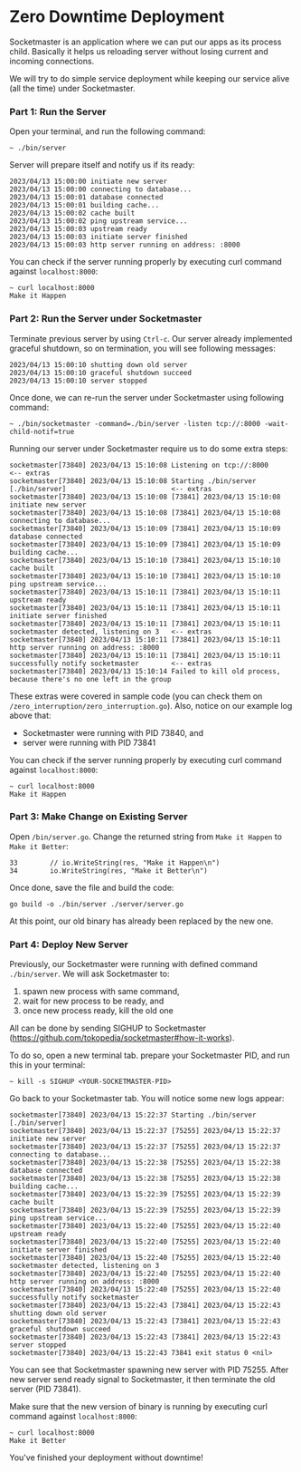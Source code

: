 # Zero Downtime Deployment

Socketmaster is an application where we can put our apps as its process child. Basically it helps us reloading server without losing current and incoming connections.

We will try to do simple service deployment while keeping our service alive (all the time) under Socketmaster.


### Part 1: Run the Server

Open your terminal, and run the following command:
```
~ ./bin/server
```

Server will prepare itself and notify us if its ready:
```
2023/04/13 15:00:00 initiate new server
2023/04/13 15:00:00 connecting to database...
2023/04/13 15:00:01 database connected
2023/04/13 15:00:01 building cache...
2023/04/13 15:00:02 cache built
2023/04/13 15:00:02 ping upstream service...
2023/04/13 15:00:03 upstream ready
2023/04/13 15:00:03 initiate server finished
2023/04/13 15:00:03 http server running on address: :8000
```

You can check if the server running properly by executing curl command against `localhost:8000`:
```
~ curl localhost:8000
Make it Happen
```


### Part 2: Run the Server under Socketmaster

Terminate previous server by using `Ctrl-c`. Our server already implemented graceful shutdown, so on termination, you will see following messages:
```
2023/04/13 15:00:10 shutting down old server
2023/04/13 15:00:10 graceful shutdown succeed
2023/04/13 15:00:10 server stopped
```

Once done, we can re-run the server under Socketmaster using following command:
```
~ ./bin/socketmaster -command=./bin/server -listen tcp://:8000 -wait-child-notif=true
```

Running our server under Socketmaster require us to do some extra steps:
```
socketmaster[73840] 2023/04/13 15:10:08 Listening on tcp://:8000                                            <-- extras
socketmaster[73840] 2023/04/13 15:10:08 Starting ./bin/server [./bin/server]                          <-- extras
socketmaster[73840] 2023/04/13 15:10:08 [73841] 2023/04/13 15:10:08 initiate new server
socketmaster[73840] 2023/04/13 15:10:08 [73841] 2023/04/13 15:10:08 connecting to database...
socketmaster[73840] 2023/04/13 15:10:09 [73841] 2023/04/13 15:10:09 database connected
socketmaster[73840] 2023/04/13 15:10:09 [73841] 2023/04/13 15:10:09 building cache...
socketmaster[73840] 2023/04/13 15:10:10 [73841] 2023/04/13 15:10:10 cache built
socketmaster[73840] 2023/04/13 15:10:10 [73841] 2023/04/13 15:10:10 ping upstream service...
socketmaster[73840] 2023/04/13 15:10:11 [73841] 2023/04/13 15:10:11 upstream ready
socketmaster[73840] 2023/04/13 15:10:11 [73841] 2023/04/13 15:10:11 initiate server finished
socketmaster[73840] 2023/04/13 15:10:11 [73841] 2023/04/13 15:10:11 socketmaster detected, listening on 3   <-- extras
socketmaster[73840] 2023/04/13 15:10:11 [73841] 2023/04/13 15:10:11 http server running on address: :8000
socketmaster[73840] 2023/04/13 15:10:11 [73841] 2023/04/13 15:10:11 successfully notify socketmaster        <-- extras
socketmaster[73840] 2023/04/13 15:10:14 Failed to kill old process, because there's no one left in the group
```

These extras were covered in sample code (you can check them on `/zero_interruption/zero_interruption.go`). Also, notice on our example log above that:
- Socketmaster were running with PID 73840, and
- server were running with PID 73841

You can check if the server running properly by executing curl command against `localhost:8000`:
```
~ curl localhost:8000
Make it Happen
```


### Part 3: Make Change on Existing Server

Open `/bin/server.go`. Change the returned string from `Make it Happen` to `Make it Better`:
```
33        // io.WriteString(res, "Make it Happen\n")
34        io.WriteString(res, "Make it Better\n")
```

Once done, save the file and build the code:
```
go build -o ./bin/server ./server/server.go
```

At this point, our old binary has already been replaced by the new one.


### Part 4: Deploy New Server

Previously, our Socketmaster were running with defined command `./bin/server`. We will ask Socketmaster to:
1. spawn new process with same command,
2. wait for new process to be ready, and
3. once new process ready, kill the old one

All can be done by sending SIGHUP to Socketmaster (https://github.com/tokopedia/socketmaster#how-it-works).

To do so, open a new terminal tab. prepare your Socketmaster PID, and run this in your terminal:
```
~ kill -s SIGHUP <YOUR-SOCKETMASTER-PID>
```

Go back to your Socketmaster tab. You will notice some new logs appear:
```
socketmaster[73840] 2023/04/13 15:22:37 Starting ./bin/server [./bin/server]
socketmaster[73840] 2023/04/13 15:22:37 [75255] 2023/04/13 15:22:37 initiate new server
socketmaster[73840] 2023/04/13 15:22:37 [75255] 2023/04/13 15:22:37 connecting to database...
socketmaster[73840] 2023/04/13 15:22:38 [75255] 2023/04/13 15:22:38 database connected
socketmaster[73840] 2023/04/13 15:22:38 [75255] 2023/04/13 15:22:38 building cache...
socketmaster[73840] 2023/04/13 15:22:39 [75255] 2023/04/13 15:22:39 cache built
socketmaster[73840] 2023/04/13 15:22:39 [75255] 2023/04/13 15:22:39 ping upstream service...
socketmaster[73840] 2023/04/13 15:22:40 [75255] 2023/04/13 15:22:40 upstream ready
socketmaster[73840] 2023/04/13 15:22:40 [75255] 2023/04/13 15:22:40 initiate server finished
socketmaster[73840] 2023/04/13 15:22:40 [75255] 2023/04/13 15:22:40 socketmaster detected, listening on 3
socketmaster[73840] 2023/04/13 15:22:40 [75255] 2023/04/13 15:22:40 http server running on address: :8000
socketmaster[73840] 2023/04/13 15:22:40 [75255] 2023/04/13 15:22:40 successfully notify socketmaster
socketmaster[73840] 2023/04/13 15:22:43 [73841] 2023/04/13 15:22:43 shutting down old server
socketmaster[73840] 2023/04/13 15:22:43 [73841] 2023/04/13 15:22:43 graceful shutdown succeed
socketmaster[73840] 2023/04/13 15:22:43 [73841] 2023/04/13 15:22:43 server stopped
socketmaster[73840] 2023/04/13 15:22:43 73841 exit status 0 <nil>
```

You can see that Socketmaster spawning new server with PID 75255. After new server send ready signal to Socketmaster, it then terminate the old server (PID 73841).

Make sure that the new version of binary is running by executing curl command against `localhost:8000`:
```
~ curl localhost:8000
Make it Better
```

You've finished your deployment without downtime!
